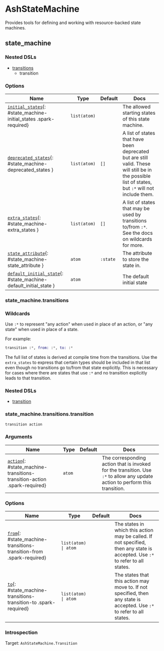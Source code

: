 <!--
This file was generated by Spark. Do not edit it by hand.
-->
# AshStateMachine

Provides tools for defining and working with resource-backed state machines.


## state_machine


### Nested DSLs
 * [transitions](#state_machine-transitions)
   * transition





### Options

| Name | Type | Default | Docs |
|------|------|---------|------|
| [`initial_states`](#state_machine-initial_states){: #state_machine-initial_states .spark-required} | `list(atom)` |  | The allowed starting states of this state machine. |
| [`deprecated_states`](#state_machine-deprecated_states){: #state_machine-deprecated_states } | `list(atom)` | `[]` | A list of states that have been deprecated but are still valid. These will still be in the possible list of states, but `:*` will not include them. |
| [`extra_states`](#state_machine-extra_states){: #state_machine-extra_states } | `list(atom)` | `[]` | A list of states that may be used by transitions to/from `:*`. See the docs on wildcards for more. |
| [`state_attribute`](#state_machine-state_attribute){: #state_machine-state_attribute } | `atom` | `:state` | The attribute to store the state in. |
| [`default_initial_state`](#state_machine-default_initial_state){: #state_machine-default_initial_state } | `atom` |  | The default initial state |


### state_machine.transitions
### Wildcards
Use `:*` to represent "any action" when used in place of an action, or "any state" when used in place of a state.

For example:

```elixir
transition :*, from: :*, to: :*
```

The full list of states is derived at compile time from the transitions.
Use the `extra_states` to express that certain types should be included
in that list even though no transitions go to/from that state explicitly.
This is necessary for cases where there are states that use `:*` and no
transition explicitly leads to that transition.


### Nested DSLs
 * [transition](#state_machine-transitions-transition)





### state_machine.transitions.transition
```elixir
transition action
```








### Arguments

| Name | Type | Default | Docs |
|------|------|---------|------|
| [`action`](#state_machine-transitions-transition-action){: #state_machine-transitions-transition-action .spark-required} | `atom` |  | The corresponding action that is invoked for the transition. Use `:*` to allow any update action to perform this transition. |
### Options

| Name | Type | Default | Docs |
|------|------|---------|------|
| [`from`](#state_machine-transitions-transition-from){: #state_machine-transitions-transition-from .spark-required} | `list(atom) \| atom` |  | The states in which this action may be called. If not specified, then any state is accepted. Use `:*` to refer to all states. |
| [`to`](#state_machine-transitions-transition-to){: #state_machine-transitions-transition-to .spark-required} | `list(atom) \| atom` |  | The states that this action may move to. If not specified, then any state is accepted. Use `:*` to refer to all states. |





### Introspection

Target: `AshStateMachine.Transition`







<style type="text/css">.spark-required::after { content: "*"; color: red !important; }</style>
